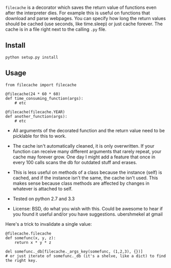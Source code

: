 `filecache` is a decorator which saves the return value of functions even after the interpreter dies. For example this is useful on functions that download
and parse webpages. You can specify how long the return values should be cached (use seconds, like time.sleep) or just cache forever. The cache is in a file right next to the calling `.py` file.

Install
----

    python setup.py install


Usage
----

    from filecache import filecache

    @filecache(24 * 60 * 60)
    def time_consuming_function(args):
        # etc

    @filecache(filecache.YEAR)
    def another_function(args):
        # etc


* All arguments of the decorated function and the return value need to be
    picklable for this to work.

* The cache isn't automatically cleaned, it is only overwritten. If your
    function can receive many different arguments that rarely repeat, your
    cache may forever grow. One day I might add a feature that once in every
    100 calls scans the db for outdated stuff and erases.

* This is less useful on methods of a class because the instance (self)
    is cached, and if the instance isn't the same, the cache isn't used. This
    makes sense because class methods are affected by changes in whatever
    is attached to self.

* Tested on python 2.7 and 3.3

* License: BSD, do what you wish with this. Could be awesome to hear if you found
it useful and/or you have suggestions. ubershmekel at gmail


Here's a trick to invalidate a single value:

    @filecache.filecache
    def somefunc(x, y, z):
        return x * y * z

    del somefunc._db[filecache._args_key(somefunc, (1,2,3), {})]
    # or just iterate of somefunc._db (it's a shelve, like a dict) to find the right key.